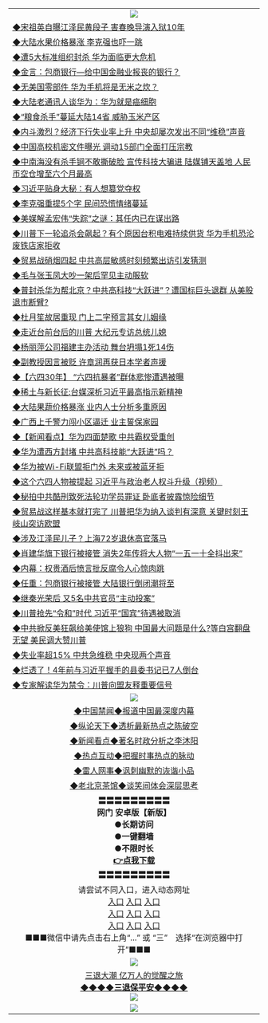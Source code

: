 <table>
  <tr>
    <td align=center><img src="https://github.com/gyhhx/image-upload/blob/master/3.jpg" /></td>
  </tr>
   <tr>
<td align=left>
<a href="http://ctbtfdoocixoa.global.ssl.fastly.net/oo.aspx?name=c1039398&key=ofejcfaxcltk&from=gy">◆宋祖英自曝江泽民黄段子 害春晚导演入狱10年</a><br/>
</td>
   </tr>
  <tr>
<td align=left>
<a href="https://ctbtfdoocixoa.global.ssl.fastly.net/oo.aspx?name=c1039254&key=ofejcfaxcltk&from=gy">◆大陆水果价格暴涨 李克强也吓一跳</a><br/></td>
  </tr>
  <tr>
<td align=left>
<a href="https://ctbtfdoocixoa.global.ssl.fastly.net/oo.aspx?name=c1039270&key=ofejcfaxcltk&from=gy">◆遭5大标准组织封杀 华为面临更大危机</a><br/></td>
 </tr>
  <tr>
<td align=left>
<a href="http://ctbtfdoocixoa.global.ssl.fastly.net/oo.aspx?name=c1039266&key=ofejcfaxcltk&from=gy">◆金言：包商银行—给中国金融业报丧的银行？</a><br/></td>
 </tr>
   <tr>
<td align=left>
<a href="http://ctbtfdoocixoa.global.ssl.fastly.net/oo.aspx?name=c1039212&key=ofejcfaxcltk&from=gy">◆无美国零部件 华为手机将是无米之炊？</a><br/></td>
   </tr> 
  <tr>
<td align=left>
<a href="http://ctbtfdoocixoa.global.ssl.fastly.net/oo.aspx?name=c1039239&key=ofejcfaxcltk&from=gy">◆大陆老通讯人谈华为：华为就是癌细胞</a><br/></td>
  </tr> 
 <tr>
<td align=left>
<a href="http://ctbtfdoocixoa.global.ssl.fastly.net/oo.aspx?name=c1039265&key=ofejcfaxcltk&from=gy">◆“粮食杀手”蔓延大陆14省 威胁玉米产区</a><br/>
</td>
   </tr>
 <tr>
<td align=left>
<a href="http://ctbtfdoocixoa.global.ssl.fastly.net/oo.aspx?name=c1039190&key=ofejcfaxcltk&from=gy">◆内斗激烈？经济下行失业率上升 中央却屡次发出不同“维稳”声音</a><br/>
</td>
   </tr>
 <tr>
<td align=left>
<a href="http://ctbtfdoocixoa.global.ssl.fastly.net/oo.aspx?name=c1039214&key=ofejcfaxcltk&from=gy">◆中国高校机密文件曝光 调动15部门全面打压宗教</a><br/></td>
  </tr>
  <tr>
<td align=left>
<a href="http://ctbtfdoocixoa.global.ssl.fastly.net/oo.aspx?name=c1039218&key=ofejcfaxcltk&from=gy">◆中南海没有杀手锏不敢撕破脸 宣传科技大骗进 陆媒铺天盖地 人民币空仓增至六个月最高</a><br/></td>
 </tr>
   <tr>
<td align=left>
<a href="http://ctbtfdoocixoa.global.ssl.fastly.net/oo.aspx?name=c1039150&key=ofejcfaxcltk&from=gy">◆习近平贴身大秘：有人想篡党夺权</a><br/>
</td>
   </tr>
 <tr>
<td align=left>
<a href="http://ctbtfdoocixoa.global.ssl.fastly.net/oo.aspx?name=c1039164&key=ofejcfaxcltk&from=gy">◆李克强重提5个字 民间恐慌情绪蔓延</a><br/></td>
  </tr>
  <tr>
<td align=left>
<a href="http://ctbtfdoocixoa.global.ssl.fastly.net/oo.aspx?name=c1039162&key=ofejcfaxcltk&from=gy">◆美媒解孟宏伟“失踪”之谜：其任内已在谋出路</a><br/></td>
 </tr>
  <tr>
<td align=left>
<a href="http://ctbtfdoocixoa.global.ssl.fastly.net/oo.aspx?name=c1039216&key=ofejcfaxcltk&from=gy">◆川普下一轮追杀会飙起？有个原因台积电难持续供货 华为手机恐沦废铁店家拒收</a><br/></td>
 </tr>
   <tr>
<td align=left>
<a href="http://ctbtfdoocixoa.global.ssl.fastly.net/oo.aspx?name=c1039200&key=ofejcfaxcltk&from=gy">◆贸易战硝烟四起 中共高层敏感时刻频繁出访引发猜测</a><br/></td>
   </tr> 
  <tr>
<td align=left>
<a href="http://ctbtfdoocixoa.global.ssl.fastly.net/oo.aspx?name=c1039152&key=ofejcfaxcltk&from=gy">◆毛与张玉凤大吵一架后罕见主动服软</a><br/></td>
  </tr> 
 <tr>
<td align=left>
<a href="http://ctbtfdoocixoa.global.ssl.fastly.net/oo.aspx?name=c1039217&key=ofejcfaxcltk&from=gy">◆普封杀华为帮北京？中共高科技“大跃进”？遭国标巨头退群 从美股退市断臂?</a><br/>
</td>
   </tr>
 <tr>
<td align=left>
<a href="http://ctbtfdoocixoa.global.ssl.fastly.net/oo.aspx?name=c1039225&key=ofejcfaxcltk&from=gy">◆杜月笙故居重现 门上二字预言其女儿姻缘</a><br/>
</td>
   </tr>
 <tr>
<td align=left>
<a href="http://ctbtfdoocixoa.global.ssl.fastly.net/oo.aspx?name=c1039260&key=ofejcfaxcltk&from=gy">◆走近台前台后的川普 大纪元专访总统儿媳</a><br/></td>
  </tr>
  <tr>
<td align=left>
<a href="http://ctbtfdoocixoa.global.ssl.fastly.net/oo.aspx?name=c1039215&key=ofejcfaxcltk&from=gy">◆杨丽萍公司福建主办活动 舞台坍塌1死14伤</a><br/></td>
 </tr>
   <tr>
<td align=left>
<a href="http://ctbtfdoocixoa.global.ssl.fastly.net/oo.aspx?name=c1039222&key=ofejcfaxcltk&from=gy">◆副教授因言被贬 许章润再获日本学者声援</a><br/>
</td>
   </tr>
 <tr>
<td align=left>
<a href="http://ctbtfdoocixoa.global.ssl.fastly.net/oo.aspx?name=c1039173&key=ofejcfaxcltk&from=gy">◆【六四30年】 “六四抗暴者”群体悲惨遭遇被曝</a><br/>
</td>
   </tr>
<tr>
<td align=left>
<a href="https://ctbtfdoocixoa.global.ssl.fastly.net/oo.aspx?name=c1039042&key=ofejcfaxcltk&from=gy">◆稀土与新长征:台媒深析习近平最高指示新精神</a><br/>
</td>       
  <tr>
<td align=left>
<a href="https://ctbtfdoocixoa.global.ssl.fastly.net/oo.aspx?name=c1039030&key=ofejcfaxcltk&from=gy">◆大陆果蔬价格暴涨 业内人士分析多重原因</a><br/></td>
  </tr>
  <tr>
<td align=left>
<a href="https://ctbtfdoocixoa.global.ssl.fastly.net/oo.aspx?name=c1039049&key=ofejcfaxcltk&from=gy">◆广西上千警力闯小区逼迁 业主誓保家园</a><br/></td>
 </tr>
  <tr>
<td align=left>
<a href="http://ctbtfdoocixoa.global.ssl.fastly.net/oo.aspx?name=c1039054&key=ofejcfaxcltk&from=gy">◆【新闻看点】华为四面楚歌 中共霸权受重创</a><br/></td>
 </tr>
   <tr>
<td align=left>
<a href="http://ctbtfdoocixoa.global.ssl.fastly.net/oo.aspx?name=c1039073&key=ofejcfaxcltk&from=gy">◆华为遭西方封堵 中共高科技能“大跃进”吗？</a><br/></td>
   </tr> 
  <tr>
<td align=left>
<a href="http://ctbtfdoocixoa.global.ssl.fastly.net/oo.aspx?name=c1039016&key=ofejcfaxcltk&from=gy">◆华为被Wi-Fi联盟拒门外 未来或被蓝牙拒</a><br/></td>
  </tr> 
 <tr>
<td align=left>
<a href="http://ctbtfdoocixoa.global.ssl.fastly.net/oo.aspx?name=c1039089&key=ofejcfaxcltk&from=gy">◆这个六四人物被提起 习近平与政治老人权斗升级（视频）</a><br/>
</td>
   </tr>
 <tr>
<td align=left>
<a href="http://ctbtfdoocixoa.global.ssl.fastly.net/oo.aspx?name=c1039039&key=ofejcfaxcltk&from=gy">◆秘拍中共酷刑致死法轮功学员罪证 卧底者披露惊险细节</a><br/>
</td>
   </tr>
 <tr>
<td align=left>
<a href="http://ctbtfdoocixoa.global.ssl.fastly.net/oo.aspx?name=c1039011&key=ofejcfaxcltk&from=gy">◆贸易战这样基本就打完了 川普把华为纳入谈判有深意 关键时刻王岐山突访欧盟</a><br/></td>
  </tr>
  <tr>
<td align=left>
<a href="http://ctbtfdoocixoa.global.ssl.fastly.net/oo.aspx?name=c1039012&key=ofejcfaxcltk&from=gy">◆涉及江泽民儿子？上海72岁退休高官落马</a><br/></td>
 </tr>
   <tr>
<td align=left>
<a href="http://ctbtfdoocixoa.global.ssl.fastly.net/oo.aspx?name=c1038986&key=ofejcfaxcltk&from=gy">◆肖建华旗下银行被接管 消失2年传将大人物“一五一十全抖出来”</a><br/>
</td>
   </tr>
 <tr>
<td align=left>
<a href="http://ctbtfdoocixoa.global.ssl.fastly.net/oo.aspx?name=c1038953&key=ofejcfaxcltk&from=gy">◆内幕：权贵酒后愤言批反腐令人心惊肉跳</a><br/></td>
  </tr>
  <tr>
<td align=left>
<a href="http://ctbtfdoocixoa.global.ssl.fastly.net/oo.aspx?name=c1039057&key=ofejcfaxcltk&from=gy">◆任重：包商银行被接管 大陆银行倒闭潮将至</a><br/></td>
 </tr>
  <tr>
<td align=left>
<a href="http://ctbtfdoocixoa.global.ssl.fastly.net/oo.aspx?name=c1039015&key=ofejcfaxcltk&from=gy">◆继秦光荣后 又5名中共官员“主动投案” </a><br/></td>
 </tr>
   <tr>
<td align=left>
<a href="http://ctbtfdoocixoa.global.ssl.fastly.net/oo.aspx?name=c1038990&key=ofejcfaxcltk&from=gy">◆川普抢先“令和”时代 习近平“国宾”待遇被取消</a><br/></td>
   </tr> 
  <tr>
<td align=left>
<a href="http://ctbtfdoocixoa.global.ssl.fastly.net/oo.aspx?name=c1039004&key=ofejcfaxcltk&from=gy">◆中共掀反美狂飙给美使馆上狼狗 中国最大问题是什么?等白宫翻盘无望 美民调大赞川普</a><br/></td>
  </tr> 
 <tr>
<td align=left>
<a href="http://ctbtfdoocixoa.global.ssl.fastly.net/oo.aspx?name=c1038991&key=ofejcfaxcltk&from=gy">◆失业率超15% 中共急维稳 中央现两个声音</a><br/>
</td>
   </tr>
 <tr>
<td align=left>
<a href="http://ctbtfdoocixoa.global.ssl.fastly.net/oo.aspx?name=c1038965&key=ofejcfaxcltk&from=gy">◆烂透了！4年前与习近平握手的县委书记已7人倒台</a><br/>
</td>
   </tr>
 <tr>
<td align=left>
<a href="http://ctbtfdoocixoa.global.ssl.fastly.net/oo.aspx?name=c1039048&key=ofejcfaxcltk&from=gy">◆专家解读华为禁令：川普向盟友释重要信号</a><br/></td>
  </tr>
  <tr>
    <td align=center><img src="https://github.com/gyhhx/image-upload/blob/master/2.jpg" /></td>
  </tr>
  <tr>
  <td align=center>
<a href="http://ctbtfdoocixoa.global.ssl.fastly.net/oo.aspx?name=c816860&key=ofejcfaxcltk&from=gy&tag=99733110">◆中国禁闻◆报道中国最深度内幕</a><br/>
   </tr>
  <tr>
     <td align=center>
<a href="http://ctbtfdoocixoa.global.ssl.fastly.net/oo.aspx?name=c816855&key=ofejcfaxcltk&from=gy&tag=997110">◆纵论天下◆透析最新热点之陈破空</a><br/>
   </tr>
   <tr>
      <td align=center>
<a href="http://ctbtfdoocixoa.global.ssl.fastly.net/oo.aspx?name=c838308&key=ofejcfaxcltk&from=gy&tag=9973110">◆新闻看点◆著名时政分析之李沐阳</a><br/>
   </tr>
   <tr>
     <td align=center>
<a href="http://ctbtfdoocixoa.global.ssl.fastly.net/oo.aspx?name=c816852&key=ofejcfaxcltk&from=gy&tag=9733110">◆热点互动◆把握时事热点的脉动</a><br/>
   </tr>
   <tr>
      <td align=center>
<a href="http://ctbtfdoocixoa.global.ssl.fastly.net/oo.aspx?name=c816694&key=ofejcfaxcltk&from=gy&tag=93310">◆雷人网事◆讽刺幽默的诙谐小品</a><br/>
   </tr>
   <tr>
    <td align=center>
<a href="http://ctbtfdoocixoa.global.ssl.fastly.net/oo.aspx?name=c816650&key=ofejcfaxcltk&from=gy&tag=9973110">◆老北京茶馆◆谈笑间体会深层思考</a><br/>
   </tr>
   <tr>
    <td align=center>
 <b>〓〓〓〓〓〓〓〓〓<br/>网门 安卓版【新版】<br/> ●长期访问<br/> ●一键翻墙<br/>  ●不限时长<br/> 
 <a href="https://share.weiyun.com/5OSFJhI">👉<b>点我下载</a><br/>〓〓〓〓〓〓〓〓〓<br/>
    </td>
    </tr>
   <tr>
    <td align=center>请尝试不同入口，进入动态网址<br/>
      <a href="https://s3.us-east-2.amazonaws.com/ogateo/show.htm">入口</a>
      <a href="https://s3.ca-central-1.amazonaws.com/ogatec/show.htm">入口</a>
      <a href="https://s3.ap-southeast-2.amazonaws.com/ogatey/show.htm">入口</a><br/>
      <a href="https://s3.ap-northeast-2.amazonaws.com/ogates/show.htm">入口</a>
      <a href="https://s3.eu-central-1.amazonaws.com/ogatef/show.htm">入口</a>
      <a href="https://s3.ap-south-1.amazonaws.com/ogatem/show.htm">入口</a><br/>
      <a href="https://s3-us-west-1.amazonaws.com/ogaten/show.htm">入口</a>
      <a href="https://s3.eu-west-2.amazonaws.com/ogatel/show.htm">入口</a>
      <a href="https://s3.ap-northeast-1.amazonaws.com/ogatet/show.htm">入口</a><br/>
      ■■■微信中请先点击右上角“...” 或 “三”　选择“在浏览器中打开”■■■<b><br/>
    </td>
  </tr>
  <tr>
    <td align=center><img src="https://github.com/gyhhx/image-upload/blob/master/3.jpg" /> </td>
</tr>
  <tr>  
  <td align=center>
  <a href="http://ctbtfdoocixoa.global.ssl.fastly.net/oo.aspx?name=c894205&key=ofejcfaxcltk&from=gy&tag=9973110">三退大潮 亿万人的觉醒之旅</a><br/>
      <a href="http://ctbtfdoocixoa.global.ssl.fastly.net/oo.aspx?name=ogQuit.aspx&key=ofejcfaxcltk&from=gy"><b>◆◆◆◆三退保平安◆◆◆◆<br/></a>
      <img src="https://github.com/gyhhx/image-upload/blob/master/3t.jpg" /><br/>
      </td>
  </tr>
   <tr>
    <td align=center><img src="https://raw.githubusercontent.com/oGate2/Up/master/oGate_640.jpg"/></td>
  </tr>
</table>



